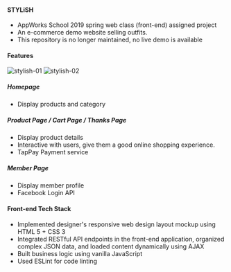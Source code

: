 #### STYLiSH

- AppWorks School 2019 spring web class (front-end) assigned project
- An e-commerce demo website selling outfits.
- This repository is no longer maintained, no live demo is available

#### Features

![stylish-01](https://github.com/chiyu144/stylish/assets/45845170/184fe536-65ff-4bdc-a06d-530435d2c248)
![stylish-02](https://github.com/chiyu144/stylish/assets/45845170/d8370620-df02-4e76-baee-610c42b174ac)

##### Homepage
- Display products and category

##### Product Page / Cart Page / Thanks Page
- Display product details
- Interactive with users, give them a good online shopping experience.
- TapPay Payment service

##### Member Page
- Display member profile
- Facebook Login API

#### Front-end Tech Stack
- Implemented designer's responsive web design layout mockup using HTML 5 + CSS 3
- Integrated RESTful API endpoints in the front-end application, organized complex JSON data, and loaded content dynamically using AJAX
- Built business logic using vanilla JavaScript
- Used ESLint for code linting

